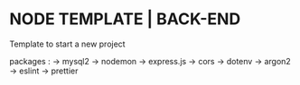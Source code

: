 # NODE TEMPLATE | BACK-END
Template to start a new project

packages :
-> mysql2
-> nodemon
-> express.js
-> cors
-> dotenv
-> argon2
-> eslint
-> prettier